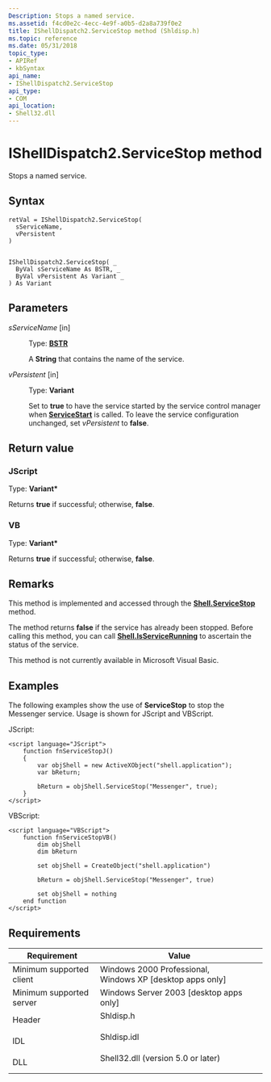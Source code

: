 ```yaml
---
Description: Stops a named service.
ms.assetid: f4cd0e2c-4ecc-4e9f-a0b5-d2a8a739f0e2
title: IShellDispatch2.ServiceStop method (Shldisp.h)
ms.topic: reference
ms.date: 05/31/2018
topic_type: 
- APIRef
- kbSyntax
api_name: 
- IShellDispatch2.ServiceStop
api_type: 
- COM
api_location: 
- Shell32.dll
---
```


# IShellDispatch2.ServiceStop method

Stops a named service.

## Syntax


```JScript
retVal = IShellDispatch2.ServiceStop(
  sServiceName,
  vPersistent
)
```


```VB

IShellDispatch2.ServiceStop( _
  ByVal sServiceName As BSTR, _
  ByVal vPersistent As Variant _
) As Variant
```





## Parameters

<dl> <dt>

*sServiceName* \[in\]
</dt> <dd>

Type: **[**BSTR**](/previous-versions/windows/desktop/automat/bstr)**

A **String** that contains the name of the service.

</dd> <dt>

*vPersistent* \[in\]
</dt> <dd>

Type: **Variant**

Set to **true** to have the service started by the service control manager when [**ServiceStart**](ishelldispatch2-servicestart.md) is called. To leave the service configuration unchanged, set *vPersistent* to **false**.

</dd> </dl>

## Return value

### JScript

Type: **Variant\***

Returns **true** if successful; otherwise, **false**.

### VB

Type: **Variant\***

Returns **true** if successful; otherwise, **false**.

## Remarks

This method is implemented and accessed through the [**Shell.ServiceStop**](./shell-servicestop.md) method.

The method returns **false** if the service has already been stopped. Before calling this method, you can call [**Shell.IsServiceRunning**](./shell-isservicerunning.md) to ascertain the status of the service.

This method is not currently available in Microsoft Visual Basic.

## Examples

The following examples show the use of **ServiceStop** to stop the Messenger service. Usage is shown for JScript and VBScript.

JScript:


```JScript
<script language="JScript">
    function fnServiceStopJ()
    {
        var objShell = new ActiveXObject("shell.application");
        var bReturn;
        
        bReturn = objShell.ServiceStop("Messenger", true);
    }
</script>
```



VBScript:


```VB
<script language="VBScript">
    function fnServiceStopVB()
        dim objShell
        dim bReturn

        set objShell = CreateObject("shell.application")

        bReturn = objShell.ServiceStop("Messenger", true)

        set objShell = nothing
    end function
</script>
```



## Requirements



| Requirement | Value |
|-------------------------------------|---------------------------------------------------------------------------------------------------------------|
| Minimum supported client<br/> | Windows 2000 Professional, Windows XP \[desktop apps only\]<br/>                                        |
| Minimum supported server<br/> | Windows Server 2003 \[desktop apps only\]<br/>                                                          |
| Header<br/>                   | <dl> <dt>Shldisp.h</dt> </dl>                          |
| IDL<br/>                      | <dl> <dt>Shldisp.idl</dt> </dl>                        |
| DLL<br/>                      | <dl> <dt>Shell32.dll (version 5.0 or later)</dt> </dl> |



 

 
